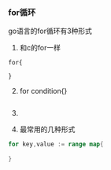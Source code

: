 ### for循环

go语言的for循环有3种形式

1. 和c的for一样

```
for{

}
```

2. for condition{}

   ```
   
   ```

   

3. 

4. 最常用的几种形式

```go
for key,value := range map{
    
}
```

